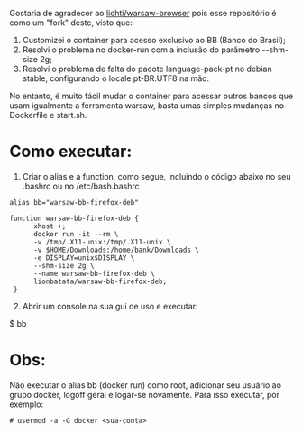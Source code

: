 Gostaria de agradecer ao [lichti/warsaw-browser](https://hub.docker.com/r/lichti/warsaw-browser/) pois esse repositório é como um "fork" deste, visto que:

1) Customizei o container para acesso exclusivo ao BB (Banco do Brasil);
2) Resolvi o problema no docker-run com a inclusão do parâmetro --shm-size 2g;
3) Resolvi o problema de falta do pacote language-pack-pt no debian stable, configurando o locale pt-BR.UTF8 na mão.

No entanto, é muito fácil mudar o container para acessar outros bancos que usam igualmente a ferramenta warsaw, basta umas simples mudanças no Dockerfile e start.sh.

# Como executar:

1. Criar o alias e a function, como segue, incluindo o código abaixo no seu .bashrc ou no /etc/bash.bashrc

```shell
alias bb="warsaw-bb-firefox-deb"
     
function warsaw-bb-firefox-deb {
      xhost +;
      docker run -it --rm \
      -v /tmp/.X11-unix:/tmp/.X11-unix \
      -v $HOME/Downloads:/home/bank/Downloads \
      -e DISPLAY=unix$DISPLAY \
      --shm-size 2g \
      --name warsaw-bb-firefox-deb \
      lionbatata/warsaw-bb-firefox-deb;
 }
 ```
     
2. Abrir um console na sua gui de uso e executar:

$ bb

# Obs:

Não executar o alias bb (docker run) como root, adicionar seu usuário ao grupo docker, logoff geral e logar-se novamente. Para isso executar, por exemplo:
  
`# usermod -a -G docker <sua-conta>`
    
